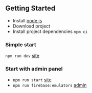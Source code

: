 ## Getting Started

- Install [node js](https://nodejs.dev)
- Download project
- Install project dependencies ```npm ci```

### Simple start
```npm run dev``` [site](http://localhost:3000)

### Start with admin panel
- ```npm run start``` [site](http://localhost:3000)
- ```npm run firebase:emulators``` [admin](http://localhost:4000)
